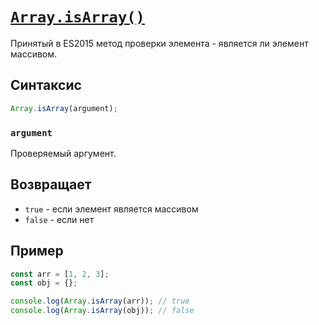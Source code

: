 # [`Array.isArray()`](../index.md)

Принятый в ES2015 метод проверки элемента - является ли элемент массивом.

## Cинтаксис

```js
Array.isArray(argument);
```

### `argument`

Проверяемый аргумент.

## Возвращает

- `true` - если элемент является массивом
- `false` - если нет

## Пример

```js
const arr = [1, 2, 3];
const obj = {};

console.log(Array.isArray(arr)); // true
console.log(Array.isArray(obj)); // false
```
